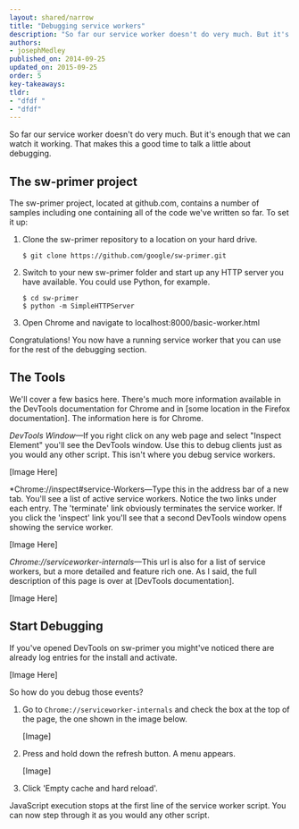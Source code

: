 ```yaml
---
layout: shared/narrow
title: "Debugging service workers"
description: "So far our service worker doesn't do very much. But it's enough that we can watch it working. That makes this a good time to talk a little about debugging."
authors:
- josephMedley
published_on: 2014-09-25
updated_on: 2015-09-25
order: 5
key-takeaways:
tldr:   
- "dfdf " 
- "dfdf"
---
```


<p class="intro">
  So far our service worker doesn't do very much. But it's enough that we can 
  watch it working. That makes this a good time to talk a little about 
  debugging.
</p>

## The sw-primer project

The sw-primer project, located at github.com, contains a number of samples 
including one containing all of the code we've written so far. To set it up:

1. Clone the sw-primer repository to a location on your hard drive.

       $ git clone https://github.com/google/sw-primer.git

2. Switch to your new sw-primer folder and start up any HTTP server you have 
   available. You could use Python, for example.

       $ cd sw-primer
       $ python -m SimpleHTTPServer

3. Open Chrome and navigate to localhost:8000/basic-worker.html

Congratulations! You now have a running service worker that you can use for the 
rest of the debugging section.

## The Tools

We'll cover a few basics here. There's much more information available in the 
DevTools documentation for Chrome and in [some location in the Firefox 
documentation]. The information here is for Chrome.

*DevTools Window*&mdash;If you right click on any web page and select "Inspect 
Element" you'll see the DevTools window. Use this to debug clients just as you 
would any other script. This isn't where you debug service workers.

[Image Here]

*Chrome://inspect#service-Workers&mdash;Type this in the address bar of a new 
tab. You'll see a list of active service workers. Notice the two links under 
each entry. The 'terminate' link obviously terminates the service worker. If you 
click the 'inspect' link you'll see that a second DevTools window opens showing 
the service worker.

[Image Here]

*Chrome://serviceworker-internals*&mdash;This url is also for a list of service 
workers, but a more detailed and feature rich one. As I said, the full 
description of this page is over at [DevTools documentation]. 

[Image Here]

## Start Debugging

If you've opened DevTools on sw-primer you might've noticed there are already 
log entries for the install and activate. 

[Image Here]

So how do you debug those events?

1. Go to `Chrome://serviceworker-internals` and check the box at the top of the 
   page, the one shown in the image below.

   [Image]

2. Press and hold down the refresh button. A menu appears.

   [Image]

3. Click 'Empty cache and hard reload'.

JavaScript execution stops at the first line of the service worker script. You 
can now step through it as you would any other script.


